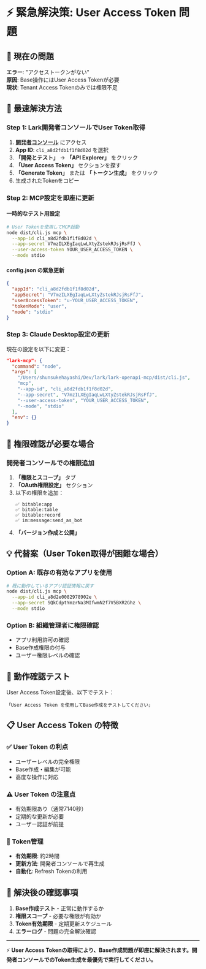 # ⚡ 緊急解決策: User Access Token 問題

## 🚨 現在の問題

**エラー**: "アクセストークンがない"  
**原因**: Base操作にはUser Access Tokenが必要  
**現状**: Tenant Access Tokenのみでは権限不足

## 🎯 最速解決方法

### Step 1: Lark開発者コンソールでUser Token取得

1. **[開発者コンソール](https://open.feishu.cn)** にアクセス
2. **App ID**: `cli_a8d2fdb1f1f8d02d` を選択
3. **「開発とテスト」** → **「API Explorer」** をクリック
4. **「User Access Token」** セクションを探す
5. **「Generate Token」** または **「トークン生成」** をクリック
6. 生成されたTokenをコピー

### Step 2: MCP設定を即座に更新

#### 一時的なテスト用設定
```bash
# User Tokenを使用してMCP起動
node dist/cli.js mcp \
  --app-id cli_a8d2fdb1f1f8d02d \
  --app-secret V7mzILXEgIaqLwLXtyZstekRJsjRsFfJ \
  --user-access-token YOUR_USER_ACCESS_TOKEN \
  --mode stdio
```

#### config.json の緊急更新
```json
{
  "appId": "cli_a8d2fdb1f1f8d02d",
  "appSecret": "V7mzILXEgIaqLwLXtyZstekRJsjRsFfJ",
  "userAccessToken": "u-YOUR_USER_ACCESS_TOKEN",
  "tokenMode": "user",
  "mode": "stdio"
}
```

### Step 3: Claude Desktop設定の更新

現在の設定を以下に変更：

```json
"lark-mcp": {
  "command": "node",
  "args": [
    "/Users/shunsukehayashi/Dev/lark/lark-openapi-mcp/dist/cli.js",
    "mcp",
    "--app-id", "cli_a8d2fdb1f1f8d02d",
    "--app-secret", "V7mzILXEgIaqLwLXtyZstekRJsjRsFfJ",
    "--user-access-token", "YOUR_USER_ACCESS_TOKEN",
    "--mode", "stdio"
  ],
  "env": {}
}
```

## 🔧 権限確認が必要な場合

### 開発者コンソールでの権限追加

1. **「権限とスコープ」** タブ
2. **「OAuth権限設定」** セクション
3. 以下の権限を追加：
   ```
   ✅ bitable:app
   ✅ bitable:table  
   ✅ bitable:record
   ✅ im:message:send_as_bot
   ```
4. **「バージョン作成と公開」**

## 💡 代替案（User Token取得が困難な場合）

### Option A: 既存の有効なアプリを使用
```bash
# 既に動作しているアプリ認証情報に戻す
node dist/cli.js mcp \
  --app-id cli_a8d2e0082978902e \
  --app-secret SQkCdptYmzrNa3MIfwmN2f7V5BXR2Ghz \
  --mode stdio
```

### Option B: 組織管理者に権限確認
- アプリ利用許可の確認
- Base作成権限の付与
- ユーザー権限レベルの確認

## 🚀 動作確認テスト

User Access Token設定後、以下でテスト：

```
「User Access Token を使用してBase作成をテストしてください」
```

## 📋 User Access Token の特徴

### ✅ User Token の利点
- ユーザーレベルの完全権限
- Base作成・編集が可能
- 高度な操作に対応

### ⚠️ User Token の注意点
- 有効期限あり（通常7140秒）
- 定期的な更新が必要
- ユーザー認証が前提

### 🔄 Token管理
- **有効期限**: 約2時間
- **更新方法**: 開発者コンソールで再生成
- **自動化**: Refresh Tokenの利用

## 🎯 解決後の確認事項

1. **Base作成テスト** - 正常に動作するか
2. **権限スコープ** - 必要な権限が有効か
3. **Token有効期限** - 定期更新スケジュール
4. **エラーログ** - 問題の完全解決確認

---

⚡ **User Access Tokenの取得により、Base作成問題が即座に解決されます。開発者コンソールでのToken生成を最優先で実行してください。**
